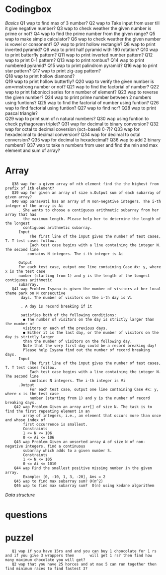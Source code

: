 # Codingbox

*Basics*
        Q1 wap to find max of 3 number?
        Q2 wap to Take input from user till it give negative number?
        Q3 wap to check weather the given number is prime or not?
        Q4 wap to find the prime number from the given range?
        Q5 wap to make simple calculator?
        Q6 wap to check weather the given number is vowel or consonent?
        Q7 wap to print hollow rectangle?
        Q8 wap to print inverted pyramid?
        Q9 wap to print half pyramid with 180 rotation?
       Q10 wap to print butterfly pattern?
       Q11 wap to print inverted number pattern?
       Q12 wap to print 0-1 pattern?
       Q13 wap to print rombus?
       Q14 wap to print numbered pyramid?
       Q15 wap to print palindrom pyramid?
       Q16 wap to print star pattern?
       Q17 wap to print zig-zag pattern?  
       Q18 wap to print hollow diamond?   
       Q19 wap to print hollow butterfly?
       Q20 wap to verify the given number is am=rmstrong number or not?
       Q21 wap to find the factorial of number?
       Q22 wap to print fabonicci series for n number of element?
       Q23 wap to reverse the given number?
       Q24 wap to print prime number between 2 numbers using funtions?
       Q25 wap to find the factorial of number using funtion?
       Q26 wap to find factorial using funtion?
       Q27 wap to find ncr?
       Q28 wap to print pascal triangle?   
       Q29 wap to print sum of n natural numbers?
       Q30 wap using funtion to check pythagorean triplet?
       Q31 wap for decimal to binary conversion?
       Q32 wap for octal to decimal coversion (oct=base8 0-7)?
       Q33 wap for hexadecimal to decimal conversion?
       Q34 wap for decimal to octal conversion?
       Q35 wap for decimal to hexadecimal?
       Q36 wap to add 2 binary numbers?
       Q37 wap to take n numbers from user and find the min and max element and sum of array?
# Array        
       Q38 wap for a given array of nth element find the the highest from prefix of ith element?
       Q39 wap for given an array of size n.Output sum of each subarray of given array? 
       Q40 wap Sarasvati has an array of N non-negative integers. The i-th integer of the array is Ai
          . She wants to choose a contiguous arithmetic subarray from her array that has
            the maximum length. Please help her to determine the length of the longest
            contiguous arithmetic subarray.
          Input
               The first line of the input gives the number of test cases, T. T test cases follow.
               Each test case begins with a line containing the integer N. The second line
              contains N integers. The i-th integer is Ai

          Output
          For each test case, output one line containing Case #x: y, where x is the test case
          number (starting from 1) and y is the length of the longest contiguous arithmetic
          subarray.
       Q41 wap Problem Isyana is given the number of visitors at her local theme park on N consecutive
           days. The number of visitors on the i-th day is Vi

           . A day is record breaking if it

           satisfies both of the following conditions:
            ● The number of visitors on the day is strictly larger than the number of
            visitors on each of the previous days.
            ● Either it is the last day, or the number of visitors on the day is strictly larger
            than the number of visitors on the following day.
            Note that the very first day could be a record breaking day!
            Please help Isyana find out the number of record breaking days.
          Input
               The first line of the input gives the number of test cases, T. T test cases follow.
               Each test case begins with a line containing the integer N. The second line
               contains N integers. The i-th integer is Vi
          .Output
               For each test case, output one line containing Case #x: y, where x is the test case
               number (starting from 1) and y is the number of record breaking days.
        Q42 wap Problem Given an array arr[] of size N. The task is to find the first repeating element in an
            array of integers, i.e., an element that occurs more than once and whose index of
            first occurrence is smallest.
            Constraints
            1 <= N <= 106
            0 <= Ai <= 106
        Q43 wap Problem Given an unsorted array A of size N of non-negative integers, find a continuous
            subarray which adds to a given number S.
            Constraints
            1 <= N <= 105
            0 <= Ai <= 1010
        Q44 wap Find the smallest positive missing number in the given array.
            Example: [0, -10, 1, 3, -20], Ans = 2
        Q45 wap to find max subarray sum? O(n^2)
        Q46 wap to find max subarray sum?  O(n) using kedane algorithem

*Data structure*
# questions
# puzzel
       Q1 wap if you have 15rs and and you can buy 1 choocolate for 1 rs and if you give 3 wrappers then       will get 1 rs? then find how many maximum chocolate you will get?
       Q2 wap that you have 25 horces and at max 5 can run together then find minimum races to find fastest 3?




